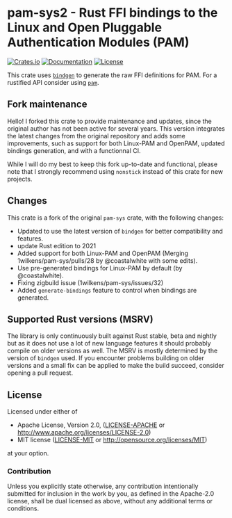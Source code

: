 # pam-sys2 - Rust FFI bindings to the Linux and Open Pluggable Authentication Modules (PAM)

[![Crates.io](https://img.shields.io/crates/v/pam-sys.svg)](https://crates.io/crates/pam-sys)
[![Documentation](https://docs.rs/pam-sys/badge.svg)](https://docs.rs/pam-sys/)
[![License](https://img.shields.io/crates/l/pam-sys.svg?branch=master)](https://travis-ci.org/1wilkens/pam-sys)

This crate uses [`bindgen`](https://github.com/rust-lang/rust-bindgen) to generate the raw FFI
definitions for PAM. For a rustified API consider using [`pam`](https://github.com/1wilkens/pam).

## Fork maintenance

Hello! I forked this crate to provide maintenance and updates, since the original author has not been active for several years. This version integrates the latest changes from the original repository and adds some improvements, such as support for both Linux-PAM and OpenPAM, updated bindings generation, and with a functionnal CI.

While I will do my best to keep this fork up-to-date and functional, please note that I strongly recommend using `nonstick` instead of this crate for new projects.

## Changes

This crate is a fork of the original `pam-sys` crate, with the following changes:
- Updated to use the latest version of `bindgen` for better compatibility and features.
- update Rust edition to 2021
- Added support for both Linux-PAM and OpenPAM (Merging 1wilkens/pam-sys/pulls/28 by @coastalwhite with some edits).
- Use pre-generated bindings for Linux-PAM by default (by @coastalwhite).
- Fixing zigbuild issue (1wilkens/pam-sys/issues/32)
- Added `generate-bindings` feature to control when bindings are generated.

## Supported Rust versions (MSRV)
The library is only continuously built against Rust stable, beta and nightly but as it does not use
a lot of new language features it should probably compile on older versions as well. The MSRV is
mostly determined by the version of `bindgen` used. If you encounter problems building on older
versions and a small fix can be applied to make the build succeed, consider opening a pull request.

## License

Licensed under either of

 * Apache License, Version 2.0, ([LICENSE-APACHE](LICENSE-APACHE) or http://www.apache.org/licenses/LICENSE-2.0)
 * MIT license ([LICENSE-MIT](LICENSE-MIT) or http://opensource.org/licenses/MIT)

at your option.

### Contribution

Unless you explicitly state otherwise, any contribution intentionally submitted for inclusion in
the work by you, as defined in the Apache-2.0 license, shall be dual licensed as above, without any
additional terms or conditions.
